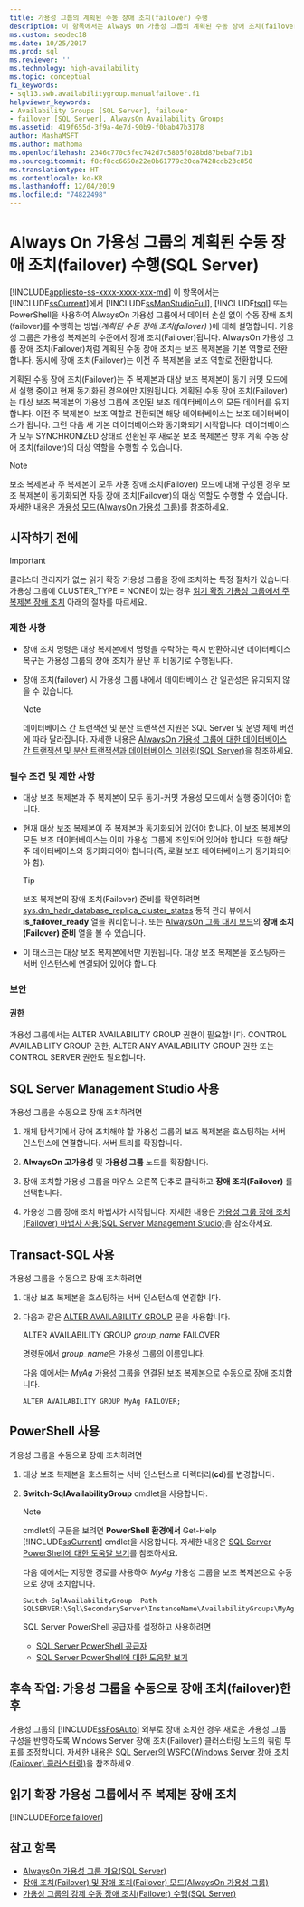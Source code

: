 ```yaml
---
title: 가용성 그룹의 계획된 수동 장애 조치(failover) 수행
description: 이 항목에서는 Always On 가용성 그룹의 계획된 수동 장애 조치(failover)를 수행하는 방법을 설명합니다.
ms.custom: seodec18
ms.date: 10/25/2017
ms.prod: sql
ms.reviewer: ''
ms.technology: high-availability
ms.topic: conceptual
f1_keywords:
- sql13.swb.availabilitygroup.manualfailover.f1
helpviewer_keywords:
- Availability Groups [SQL Server], failover
- failover [SQL Server], AlwaysOn Availability Groups
ms.assetid: 419f655d-3f9a-4e7d-90b9-f0bab47b3178
author: MashaMSFT
ms.author: mathoma
ms.openlocfilehash: 2346c770c5fec742d7c5805f028bd87bebaf71b1
ms.sourcegitcommit: f8cf8cc6650a22e0b61779c20ca7428cdb23c850
ms.translationtype: HT
ms.contentlocale: ko-KR
ms.lasthandoff: 12/04/2019
ms.locfileid: "74822498"
---
```

# <a name="perform-a-planned-manual-failover-of-an-always-on-availability-group-sql-server"></a>Always On 가용성 그룹의 계획된 수동 장애 조치(failover) 수행(SQL Server)
[!INCLUDE[appliesto-ss-xxxx-xxxx-xxx-md](../../../includes/appliesto-ss-xxxx-xxxx-xxx-md.md)]
이 항목에서는 [!INCLUDE[ssCurrent](../../../includes/sscurrent-md.md)]에서 [!INCLUDE[ssManStudioFull](../../../includes/ssmanstudiofull-md.md)], [!INCLUDE[tsql](../../../includes/tsql-md.md)] 또는 PowerShell을 사용하여 AlwaysOn 가용성 그룹에서 데이터 손실 없이 수동 장애 조치(failover)를 수행하는 방법(*계획된 수동 장애 조치(failover)* )에 대해 설명합니다. 가용성 그룹은 가용성 복제본의 수준에서 장애 조치(Failover)됩니다. AlwaysOn 가용성 그룹 장애 조치(Failover)처럼 계획된 수동 장애 조치는 보조 복제본을 기본 역할로 전환합니다. 동시에 장애 조치(Failover)는 이전 주 복제본을 보조 역할로 전환합니다.  
  
계획된 수동 장애 조치(Failover)는 주 복제본과 대상 보조 복제본이 동기 커밋 모드에서 실행 중이고 현재 동기화된 경우에만 지원됩니다. 계획된 수동 장애 조치(Failover)는 대상 보조 복제본의 가용성 그룹에 조인된 보조 데이터베이스의 모든 데이터를 유지합니다. 이전 주 복제본이 보조 역할로 전환되면 해당 데이터베이스는 보조 데이터베이스가 됩니다. 그런 다음 새 기본 데이터베이스와 동기화되기 시작합니다. 데이터베이스가 모두 SYNCHRONIZED 상태로 전환된 후 새로운 보조 복제본은 향후 계획 수동 장애 조치(failover)의 대상 역할을 수행할 수 있습니다.  
  
> [!NOTE]  
>  보조 복제본과 주 복제본이 모두 자동 장애 조치(Failover) 모드에 대해 구성된 경우 보조 복제본이 동기화되면 자동 장애 조치(Failover)의 대상 역할도 수행할 수 있습니다. 자세한 내용은 [가용성 모드&#40;AlwaysOn 가용성 그룹&#41;](../../../database-engine/availability-groups/windows/availability-modes-always-on-availability-groups.md)를 참조하세요.  
   
##  <a name="BeforeYouBegin"></a> 시작하기 전에 

>[!IMPORTANT]
>클러스터 관리자가 없는 읽기 확장 가용성 그룹을 장애 조치하는 특정 절차가 있습니다. 가용성 그룹에 CLUSTER_TYPE = NONE이 있는 경우 [읽기 확장 가용성 그룹에서 주 복제본 장애 조치](#fail-over-the-primary-replica-on-a-read-scale-availability-group) 아래의 절차를 따르세요.

###  <a name="Restrictions"></a> 제한 사항 
  
- 장애 조치 명령은 대상 복제본에서 명령을 수락하는 즉시 반환하지만 데이터베이스 복구는 가용성 그룹의 장애 조치가 끝난 후 비동기로 수행됩니다. 
- 장애 조치(failover) 시 가용성 그룹 내에서 데이터베이스 간 일관성은 유지되지 않을 수 있습니다. 
  
    > [!NOTE] 
    >  데이터베이스 간 트랜잭션 및 분산 트랜잭션 지원은 SQL Server 및 운영 체제 버전에 따라 달라집니다. 자세한 내용은 [AlwaysOn 가용성 그룹에 대한 데이터베이스 간 트랜잭션 및 분산 트랜잭션과 데이터베이스 미러링&#40;SQL Server&#41;](../../../database-engine/availability-groups/windows/transactions-always-on-availability-and-database-mirroring.md)을 참조하세요. 
  
###  <a name="Prerequisites"></a> 필수 조건 및 제한 사항 
  
-   대상 보조 복제본과 주 복제본이 모두 동기-커밋 가용성 모드에서 실행 중이어야 합니다. 
-   현재 대상 보조 복제본이 주 복제본과 동기화되어 있어야 합니다. 이 보조 복제본의 모든 보조 데이터베이스는 이미 가용성 그룹에 조인되어 있어야 합니다. 또한 해당 주 데이터베이스와 동기화되어야 합니다(즉, 로컬 보조 데이터베이스가 동기화되어야 함). 
  
    > [!TIP] 
    >  보조 복제본의 장애 조치(Failover) 준비를 확인하려면 [sys.dm_hadr_database_replica_cluster_states](../../../relational-databases/system-dynamic-management-views/sys-dm-hadr-database-replica-cluster-states-transact-sql.md) 동적 관리 뷰에서 **is_failover_ready** 열을 쿼리합니다. 또는 [AlwaysOn 그룹 대시 보드](../../../database-engine/availability-groups/windows/use-the-always-on-dashboard-sql-server-management-studio.md)의 **장애 조치(Failover) 준비** 열을 볼 수 있습니다. 
-   이 태스크는 대상 보조 복제본에서만 지원됩니다. 대상 보조 복제본을 호스팅하는 서버 인스턴스에 연결되어 있어야 합니다. 
  
###  <a name="Security"></a> 보안 
  
####  <a name="Permissions"></a> 권한 
 가용성 그룹에서는 ALTER AVAILABILITY GROUP 권한이 필요합니다. CONTROL AVAILABILITY GROUP 권한, ALTER ANY AVAILABILITY GROUP 권한 또는 CONTROL SERVER 권한도 필요합니다. 
  
##  <a name="SSMSProcedure"></a> SQL Server Management Studio 사용 
 가용성 그룹을 수동으로 장애 조치하려면 
  
1. 개체 탐색기에서 장애 조치해야 할 가용성 그룹의 보조 복제본을 호스팅하는 서버 인스턴스에 연결합니다. 서버 트리를 확장합니다. 
  
2. **AlwaysOn 고가용성** 및 **가용성 그룹** 노드를 확장합니다. 
  
3. 장애 조치할 가용성 그룹을 마우스 오른쪽 단추로 클릭하고 **장애 조치(Failover)** 를 선택합니다. 
  
4. 가용성 그룹 장애 조치 마법사가 시작됩니다. 자세한 내용은 [가용성 그룹 장애 조치(Failover) 마법사 사용&#40;SQL Server Management Studio&#41;](../../../database-engine/availability-groups/windows/use-the-fail-over-availability-group-wizard-sql-server-management-studio.md)을 참조하세요. 
  
##  <a name="TsqlProcedure"></a> Transact-SQL 사용 
 가용성 그룹을 수동으로 장애 조치하려면 
  
1. 대상 보조 복제본을 호스팅하는 서버 인스턴스에 연결합니다. 
  
2. 다음과 같은 [ALTER AVAILABILITY GROUP](../../../t-sql/statements/alter-availability-group-transact-sql.md) 문을 사용합니다. 
  
     ALTER AVAILABILITY GROUP *group_name* FAILOVER 
  
     명령문에서 *group_name*은 가용성 그룹의 이름입니다. 
  
     다음 예에서는 *MyAg* 가용성 그룹을 연결된 보조 복제본으로 수동으로 장애 조치합니다. 
  
    ```  
    ALTER AVAILABILITY GROUP MyAg FAILOVER;  
    ```  
  
##  <a name="PowerShellProcedure"></a> PowerShell 사용 
 가용성 그룹을 수동으로 장애 조치하려면 
  
1. 대상 보조 복제본을 호스트하는 서버 인스턴스로 디렉터리(**cd**)를 변경합니다. 
  
2. **Switch-SqlAvailabilityGroup** cmdlet을 사용합니다. 
  
    > [!NOTE] 
    >  cmdlet의 구문을 보려면 **PowerShell 환경에서** Get-Help [!INCLUDE[ssCurrent](../../../includes/sscurrent-md.md)] cmdlet을 사용합니다. 자세한 내용은 [SQL Server PowerShell에 대한 도움말 보기](../../../relational-databases/scripting/get-help-sql-server-powershell.md)를 참조하세요. 
  
     다음 예에서는 지정한 경로를 사용하여 *MyAg* 가용성 그룹을 보조 복제본으로 수동으로 장애 조치합니다. 
  
    ```  
    Switch-SqlAvailabilityGroup -Path SQLSERVER:\Sql\SecondaryServer\InstanceName\AvailabilityGroups\MyAg  
    ```  
  
    SQL Server PowerShell 공급자를 설정하고 사용하려면 
  
    -   [SQL Server PowerShell 공급자](../../../relational-databases/scripting/sql-server-powershell-provider.md) 
    -   [SQL Server PowerShell에 대한 도움말 보기](../../../relational-databases/scripting/get-help-sql-server-powershell.md) 

##  <a name="FollowUp"></a> 후속 작업: 가용성 그룹을 수동으로 장애 조치(failover)한 후 
 가용성 그룹의 [!INCLUDE[ssFosAuto](../../../includes/ssfosauto-md.md)] 외부로 장애 조치한 경우 새로운 가용성 그룹 구성을 반영하도록 Windows Server 장애 조치(Failover) 클러스터링 노드의 쿼럼 투표를 조정합니다. 자세한 내용은 [SQL Server의 WSFC&#40;Windows Server 장애 조치(Failover) 클러스터링&#41;](../../../sql-server/failover-clusters/windows/windows-server-failover-clustering-wsfc-with-sql-server.md)을 참조하세요. 

<a name = "ReadScaleOutOnly"><a/>

## <a name="fail-over-the-primary-replica-on-a-read-scale-availability-group"></a>읽기 확장 가용성 그룹에서 주 복제본 장애 조치

[!INCLUDE[Force failover](../../../includes/ss-force-failover-read-scale-out.md)]

## <a name="see-also"></a>참고 항목 

 * [AlwaysOn 가용성 그룹 개요&#40;SQL Server&#41;](../../../database-engine/availability-groups/windows/overview-of-always-on-availability-groups-sql-server.md) 
 * [장애 조치(Failover) 및 장애 조치(Failover) 모드&#40;AlwaysOn 가용성 그룹&#41;](../../../database-engine/availability-groups/windows/failover-and-failover-modes-always-on-availability-groups.md) 
 * [가용성 그룹의 강제 수동 장애 조치(Failover) 수행&#40;SQL Server&#41;](../../../database-engine/availability-groups/windows/perform-a-forced-manual-failover-of-an-availability-group-sql-server.md) 
  
  
